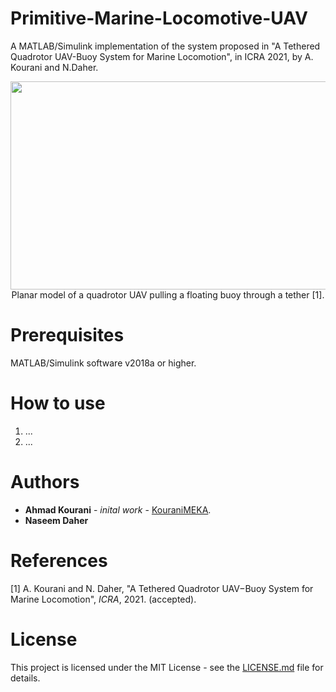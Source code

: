 # Primitive-Marine-Locomotive-UAV
A MATLAB/Simulink implementation of the system proposed in "A Tethered Quadrotor UAV-Buoy System for Marine Locomotion", in ICRA 2021, by A. Kourani and N.Daher.

<p align="center">
  <img src="https://github.com/KouraniMEKA/Primitive-ML-UAV/blob/main/media/Tethered-UAV-Buoy.JPG" width="653" height="333" >
  <br />
  Planar model of a quadrotor UAV pulling a floating buoy through a tether [1].
</p>


# Prerequisites
MATLAB/Simulink software v2018a or higher.

# How to use
1. ... <br />
2. ... <br />


# Authors
* **Ahmad Kourani** - *inital work* - [KouraniMEKA](https://github.com/KouraniMEKA).
* **Naseem Daher**

# References
[1] A. Kourani and N. Daher, "A Tethered Quadrotor UAV−Buoy System for Marine Locomotion", _ICRA_, 2021. (accepted).

# License
This project is licensed under the MIT License - see the [LICENSE.md](https://github.com/KouraniMEKA/Active-Pneumatic-Damper-Adaptive-Control/blob/master/LICENSE) file for details.
 

